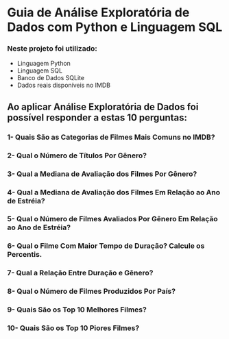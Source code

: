 # Guia de Análise Exploratória de Dados com Python e Linguagem SQL

### Neste projeto foi utilizado:
* Linguagem Python
* Linguagem SQL 
* Banco de Dados SQLite
* Dados reais disponíveis no IMDB

## Ao aplicar Análise Exploratória de Dados foi possível responder a estas 10 perguntas:
### 1- Quais São as Categorias de Filmes Mais Comuns no IMDB?
### 2- Qual o Número de Títulos Por Gênero?
### 3- Qual a Mediana de Avaliação dos Filmes Por Gênero?
### 4- Qual a Mediana de Avaliação dos Filmes Em Relação ao Ano de Estréia?
### 5- Qual o Número de Filmes Avaliados Por Gênero Em Relação ao Ano de Estréia?
### 6- Qual o Filme Com Maior Tempo de Duração? Calcule os Percentis.
### 7- Qual a Relação Entre Duração e Gênero?
### 8- Qual o Número de Filmes Produzidos Por País?
### 9- Quais São os Top 10 Melhores Filmes?
### 10- Quais São os Top 10 Piores Filmes?

